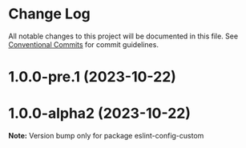 # Change Log

All notable changes to this project will be documented in this file.
See [Conventional Commits](https://conventionalcommits.org) for commit guidelines.

# 1.0.0-pre.1 (2023-10-22)

# 1.0.0-alpha2 (2023-10-22)

**Note:** Version bump only for package eslint-config-custom
